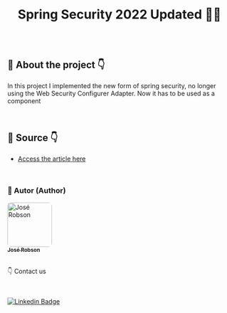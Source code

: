 <h1 align="center"> 
  <strong> Spring Security 2022 Updated 🕵️‍♂️</strong>
</h1>
<br><br>


## 🔎 About the project 👇
In this project I implemented the new form of spring security, no longer using the Web Security Configurer Adapter. Now it has to be used as a component

<br>



## 📁 Source 👇

- [Access the article here](https://www.java.com/pt-BR/)

<br>

### 🧑 Autor (Author)

<a href="http://portfoliojrsz.herokuapp.com/">
 <img style="border-radius: 8px" src="https://user-images.githubusercontent.com/82779533/158067762-8d25be74-d955-41da-8a96-f400e75f902b.jpg" width="100px;" alt="José Robson"/>
<br />
<sub><strong>José Robson</strong></sub></a>

<br />
<br />

:point_down: Contact us

<br />

[![Linkedin Badge](https://img.shields.io/badge/-LinkedIn-blue?style=for-the-badge&logo=Linkedin&logoColor=white&link=https://www.linkedin.com/in/josé-robson-52b0bb208)](https://www.linkedin.com/in/josé-robson-52b0bb208)


